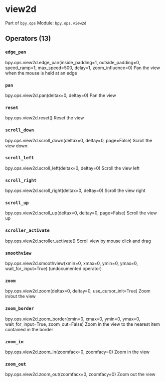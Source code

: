 # view2d

Part of `bpy.ops`
Module: `bpy.ops.view2d`

## Operators (13)

### `edge_pan`

bpy.ops.view2d.edge_pan(inside_padding=1, outside_padding=0, speed_ramp=1, max_speed=500, delay=1, zoom_influence=0)
Pan the view when the mouse is held at an edge

### `pan`

bpy.ops.view2d.pan(deltax=0, deltay=0)
Pan the view

### `reset`

bpy.ops.view2d.reset()
Reset the view

### `scroll_down`

bpy.ops.view2d.scroll_down(deltax=0, deltay=0, page=False)
Scroll the view down

### `scroll_left`

bpy.ops.view2d.scroll_left(deltax=0, deltay=0)
Scroll the view left

### `scroll_right`

bpy.ops.view2d.scroll_right(deltax=0, deltay=0)
Scroll the view right

### `scroll_up`

bpy.ops.view2d.scroll_up(deltax=0, deltay=0, page=False)
Scroll the view up

### `scroller_activate`

bpy.ops.view2d.scroller_activate()
Scroll view by mouse click and drag

### `smoothview`

bpy.ops.view2d.smoothview(xmin=0, xmax=0, ymin=0, ymax=0, wait_for_input=True)
(undocumented operator)

### `zoom`

bpy.ops.view2d.zoom(deltax=0, deltay=0, use_cursor_init=True)
Zoom in/out the view

### `zoom_border`

bpy.ops.view2d.zoom_border(xmin=0, xmax=0, ymin=0, ymax=0, wait_for_input=True, zoom_out=False)
Zoom in the view to the nearest item contained in the border

### `zoom_in`

bpy.ops.view2d.zoom_in(zoomfacx=0, zoomfacy=0)
Zoom in the view

### `zoom_out`

bpy.ops.view2d.zoom_out(zoomfacx=0, zoomfacy=0)
Zoom out the view
